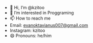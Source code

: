 - 👋 Hi, I’m @kzitoo
- 👀 I’m interested in Proggraming
- 📫 How to reach me
- Email: evanoktavianus007@gmail.com
- Instagram: kzitoo
- 😄 Pronouns: he/him

<!---
kzitoo/kzitoo is a ✨ special ✨ repository because its `README.md` (this file) appears on your GitHub profile.
You can click the Preview link to take a look at your changes.
--->
